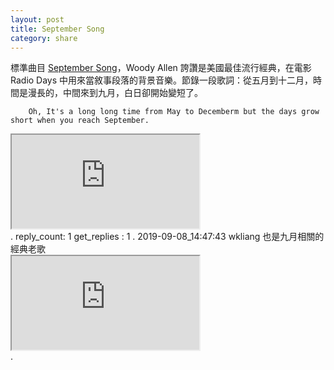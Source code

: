 ```yaml
---
layout: post
title: September Song
category: share
---
```

標準曲目 [September Song](https://en.wikipedia.org/wiki/September_Song)，Woody Allen 誇讚是美國最佳流行經典，在電影 Radio Days 中用來當敘事段落的背景音樂。節錄一段歌詞：從五月到十二月，時間是漫長的，中間來到九月，白日卻開始變短了。
```
    Oh, It's a long long time from May to Decemberm but the days grow short when you reach September.
```
<div class="videoWrapper"><iframe src="https://www.youtube.com/embed/E3mAT-4FdP4"></iframe></div>
.
reply_count: 1
get_replies : 1
.
2019-09-08_14:47:43 wkliang
也是九月相關的經典老歌
<div class="videoWrapper"><iframe src="https://www.youtube.com/embed/Fem7mJCaqu4"></iframe></div>
.
